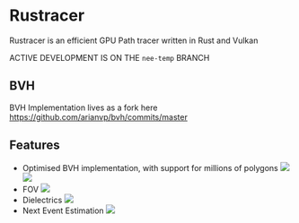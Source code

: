 # Rustracer
Rustracer is an efficient GPU Path tracer written in Rust and Vulkan

ACTIVE DEVELOPMENT IS ON THE `nee-temp` BRANCH

## BVH

BVH Implementation lives as a fork here https://github.com/arianvp/bvh/commits/master

## Features
* Optimised BVH implementation, with support for millions of polygons
  ![](https://pbs.twimg.com/media/DUVSOflW0AA6IiM.jpg)
  ![](https://pbs.twimg.com/media/DUV3wmTWkAAmJvA.jpg)
* FOV
  ![](https://pbs.twimg.com/media/DUu5Ab5W0AULvIF.jpg)
* Dielectrics
  ![](https://pbs.twimg.com/media/DUgNb59W4AEUVzE.jpg)
* Next Event Estimation
  ![](https://pbs.twimg.com/media/DUZsUXdXUAA276H.jpg)
